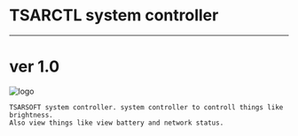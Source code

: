# TSARCTL system controller
---
ver 1.0 
===
![logo](https://i.ibb.co/DfL2WgY/logo.png)
```
TSARSOFT system controller. system controller to controll things like brightness.
Also view things like view battery and network status.
```
